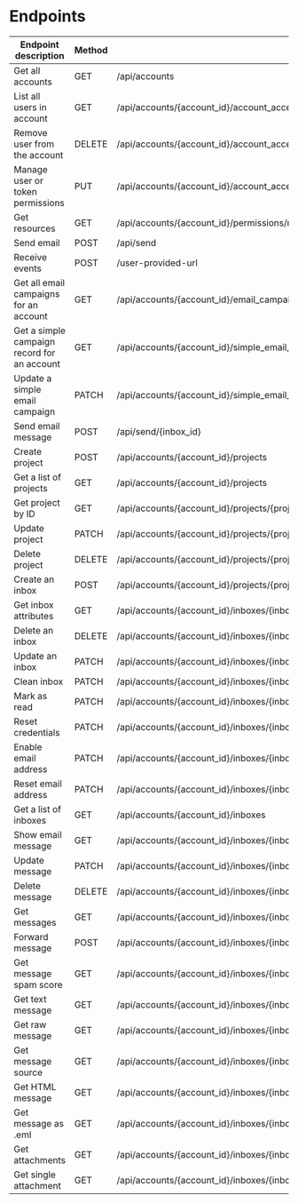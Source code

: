 # Endpoints

| Endpoint description | Method | Endpoint URI | Implementation |
|----------------------|--------|--------------|----------------|
| Get all accounts | GET | /api/accounts | |
| List all users in account | GET | /api/accounts/{account_id}/account_accesses | |
| Remove user from the account | DELETE | /api/accounts/{account_id}/account_accesses/{account_access_id} |
| Manage user or token permissions | PUT | /api/accounts/{account_id}/account_accesses/{account_access_id}/permissions/bulk | |
| Get resources | GET | /api/accounts/{account_id}/permissions/resources |
| Send email | POST | /api/send | |
| Receive events | POST | /user-provided-url | |
| Get all email campaigns for an account | GET | /api/accounts/{account_id}/email_campaigns | |
| Get a simple campaign record for an account | GET | /api/accounts/{account_id}/simple_email_campaigns/{campaign_id} | |
| Update a simple email campaign | PATCH | /api/accounts/{account_id}/simple_email_campaigns/{campaign_id} | |
| Send email message | POST | /api/send/{inbox_id} | |
| Create project | POST | /api/accounts/{account_id}/projects | |
| Get a list of projects | GET | /api/accounts/{account_id}/projects | |
| Get project by ID | GET | /api/accounts/{account_id}/projects/{project_id} | |
| Update project | PATCH | /api/accounts/{account_id}/projects/{project_id} | |
| Delete project | DELETE | /api/accounts/{account_id}/projects/{project_id} | |
| Create an inbox | POST | /api/accounts/{account_id}/projects/{project_id}/inboxes | |
| Get inbox attributes | GET | /api/accounts/{account_id}/inboxes/{inbox_id} | |
| Delete an inbox | DELETE | /api/accounts/{account_id}/inboxes/{inbox_id} | |
| Update an inbox | PATCH | /api/accounts/{account_id}/inboxes/{inbox_id} | |
| Clean inbox | PATCH | /api/accounts/{account_id}/inboxes/{inbox_id}/clean | |
| Mark as read | PATCH | /api/accounts/{account_id}/inboxes/{inbox_id}/all_read | |
| Reset credentials | PATCH | /api/accounts/{account_id}/inboxes/{inbox_id}/reset_credentials | |
| Enable email address | PATCH | /api/accounts/{account_id}/inboxes/{inbox_id}/toggle_email_username | |
| Reset email address | PATCH | /api/accounts/{account_id}/inboxes/{inbox_id}/reset_email_username | |
| Get a list of inboxes | GET | /api/accounts/{account_id}/inboxes | |
| Show email message | GET | /api/accounts/{account_id}/inboxes/{inbox_id}/messages/{message_id} | |
| Update message | PATCH | /api/accounts/{account_id}/inboxes/{inbox_id}/messages/{message_id} | |
| Delete message | DELETE | /api/accounts/{account_id}/inboxes/{inbox_id}/messages/{message_id} | |
| Get messages | GET | /api/accounts/{account_id}/inboxes/{inbox_id}/messages | |
| Forward message | POST | /api/accounts/{account_id}/inboxes/{inbox_id}/messages/{message_id}/forward | |
| Get message spam score | GET | /api/accounts/{account_id}/inboxes/{inbox_id}/messages/{message_id}/spam_report | |
| Get text message | GET | /api/accounts/{account_id}/inboxes/{inbox_id}/messages/{message_id}/body.txt | |
| Get raw message | GET | /api/accounts/{account_id}/inboxes/{inbox_id}/messages/{message_id}/body.raw | |
| Get message source | GET | /api/accounts/{account_id}/inboxes/{inbox_id}/messages/{message_id}/body.htmlsource | |
| Get HTML message | GET | /api/accounts/{account_id}/inboxes/{inbox_id}/messages/{message_id}/body.html | |
| Get message as .eml | GET | /api/accounts/{account_id}/inboxes/{inbox_id}/messages/{message_id}/body.eml | |
| Get attachments | GET | /api/accounts/{account_id}/inboxes/{inbox_id}/messages/{message_id}/attachments | |
| Get single attachment | GET | /api/accounts/{account_id}/inboxes/{inbox_id}/messages/{message_id}/attachments/{attachment_id} | |
